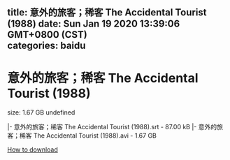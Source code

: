 
title: 意外的旅客；稀客 The Accidental Tourist (1988)
date: Sun Jan 19 2020 13:39:06 GMT+0800 (CST)    
categories: baidu
---

# 意外的旅客；稀客 The Accidental Tourist (1988)
size: 1.67 GB
 undefined
 
|- 意外的旅客；稀客 The Accidental Tourist (1988).srt - 87.00 kB
|- 意外的旅客；稀客 The Accidental Tourist (1988).avi - 1.67 GB

[How to download](https://bpcam.bemobtrk.com/go/2ceec3aa-1ca2-46d6-b9ff-aaa5c184517c?jno=866)